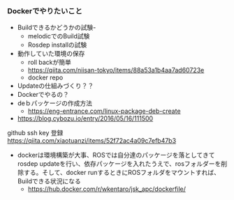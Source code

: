 ### Dockerでやりたいこと

- Buildできるかどうかの試験- 
  - melodicでのBuild試験
  - Rosdep installの試験
- 動作していた環境の保存
  - roll backが簡単
  - https://qiita.com/niisan-tokyo/items/88a53a1b4aa7ad60723e
  - docker repo
-  Updateの仕組みづくり？？
- Dockerでやるの？ 
- deｂパッケージの作成方法
  - https://eng-entrance.com/linux-package-deb-create
- https://blog.cybozu.io/entry/2016/05/16/111500

github ssh key 登録
https://qiita.com/xiaotuanzi/items/52f72ac4a09c7efb47b3

- dockerは環境構築が大事、ROSでは自分達のパッケージを落としてきてrosdep updateを行い、依存パッケージを入れたうえで、rosフォルダーを削除する。そして、docker runするときにROSフォルダをマウントすれば、Buildできる状況になる
  - https://hub.docker.com/r/wkentaro/jsk_apc/dockerfile/
